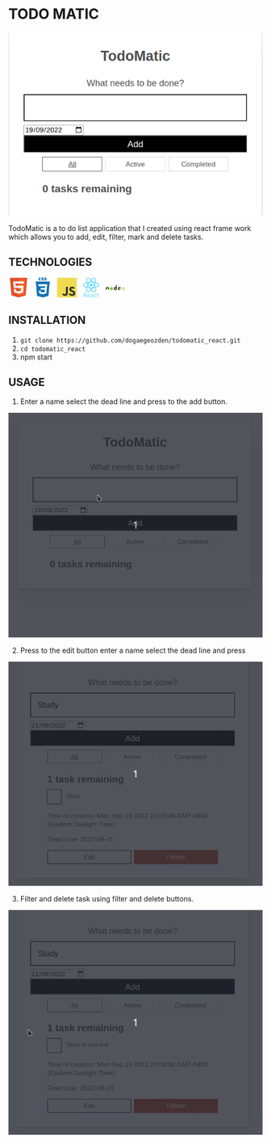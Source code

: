 # TODO MATIC

![ToDoMaticLogo](https://raw.githubusercontent.com/dogaegeozden/todomatic_react/master/todomaticlogo.png)

TodoMatic is a to do list application that I created using react frame work which allows you to add, edit, filter, mark and delete tasks.

## TECHNOLOGIES
<img src="https://github.com/devicons/devicon/blob/master/icons/html5/html5-original.svg" title="HTML5" alt="html" width="40" height="40"/>&nbsp;
<img src="https://github.com/devicons/devicon/blob/master/icons/css3/css3-plain-wordmark.svg"  title="CSS3" alt="css" width="40" height="40"/>&nbsp;
<img src="https://github.com/devicons/devicon/blob/master/icons/javascript/javascript-original.svg" title="JavaScript" alt="javascript" width="40" height="40"/>&nbsp;
<img src="https://github.com/devicons/devicon/blob/master/icons/react/react-original-wordmark.svg" title="React" alt="react" width="40" height="40"/>&nbsp;
<img src="https://github.com/devicons/devicon/blob/master/icons/nodejs/nodejs-original-wordmark.svg" title="NodeJS" alt="nodejs" width="40" height="40"/>&nbsp;


## INSTALLATION
1) ```git clone https://github.com/dogaegeozden/todomatic_react.git```
2) ```cd todomatic_react```
3) npm start

## USAGE 
1) Enter a name select the dead line and press to the add button. 

![AddTaskGif](https://raw.githubusercontent.com/dogaegeozden/todomatic_react/master/gifs/addTask.gif)

2) Press to the edit button enter a name select the dead line and press 

![EditTaskGif](https://raw.githubusercontent.com/dogaegeozden/todomatic_react/master/gifs/editTask.gif)

3) Filter and delete task using filter and delete buttons.

![FilterAndDeleteTasksGif](https://raw.githubusercontent.com/dogaegeozden/todomatic_react/master/gifs/deleteTaskAndFilterTask.gif)
